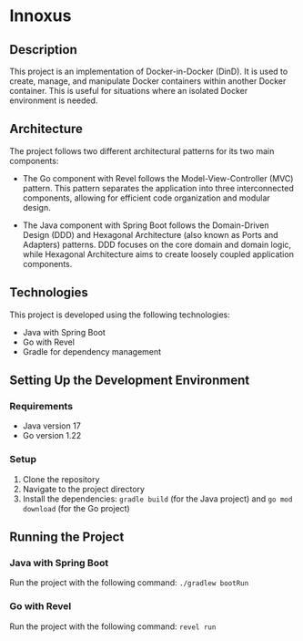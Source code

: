 # Innoxus

## Description

This project is an implementation of Docker-in-Docker (DinD). It is used to create, manage, and manipulate Docker containers within another Docker container. This is useful for situations where an isolated Docker environment is needed.

## Architecture

The project follows two different architectural patterns for its two main components:

- The Go component with Revel follows the Model-View-Controller (MVC) pattern. This pattern separates the application into three interconnected components, allowing for efficient code organization and modular design.

- The Java component with Spring Boot follows the Domain-Driven Design (DDD) and Hexagonal Architecture (also known as Ports and Adapters) patterns. DDD focuses on the core domain and domain logic, while Hexagonal Architecture aims to create loosely coupled application components.

## Technologies

This project is developed using the following technologies:

- Java with Spring Boot
- Go with Revel
- Gradle for dependency management

## Setting Up the Development Environment

### Requirements

- Java version 17
- Go version 1.22

### Setup

1. Clone the repository
2. Navigate to the project directory
3. Install the dependencies: `gradle build` (for the Java project) and `go mod download` (for the Go project)

## Running the Project

### Java with Spring Boot

Run the project with the following command: `./gradlew bootRun`

### Go with Revel

Run the project with the following command: `revel run`